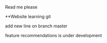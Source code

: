 Read me please

**Website learning git

add new line on branch master

feature recommendations is under development